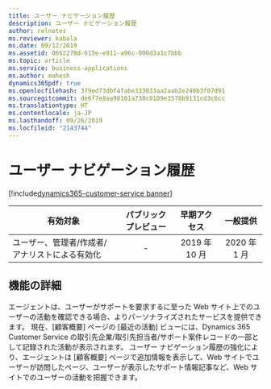 ```yaml
---
title: ユーザー ナビゲーション履歴
description: ユーザー ナビゲーション履歴
author: relnotes
ms.reviewer: kabala
ms.date: 09/12/2019
ms.assetid: 0662278d-615e-e911-a96c-000d3a1c7bbb
ms.topic: article
ms.service: business-applications
ms.author: mahesh
dynamics365pdf: true
ms.openlocfilehash: 379ed73dbf4fabe333033aa2aab2e240b3f07d91
ms.sourcegitcommit: de6f7e8aa90101a730c0109e3578b9131cd3c6cc
ms.translationtype: HT
ms.contentlocale: ja-JP
ms.lasthandoff: 09/26/2019
ms.locfileid: "2143744"
---
```

# <a name="user-navigation-history"></a>ユーザー ナビゲーション履歴
[!include[dynamics365-customer-service banner](../includes/dynamics365-customer-service.md)]

| 有効対象    |  パブリック プレビュー | 早期アクセス | 一般提供 | 
| ---------- | :----------: |:----------: |:----------: |
|ユーザー、管理者/作成者/アナリストによる有効化|-|2019 年 10 月| 2020 年 1 月|






## <a name="feature-details"></a>機能の詳細
<!--feature detail start -->
エージェントは、ユーザーがサポートを要求するに至った Web サイト上でのユーザーの活動を確認できる場合、よりパーソナライズされたサービスを提供できます。  現在、[顧客概要] ページの [最近の活動] ビューには、Dynamics 365 Customer Service の取引先企業/取引先担当者/サポート案件レコードの一部として記録された活動が表示されます。 ユーザー ナビゲーション履歴の強化により、エージェントは [顧客概要] ページで追加情報を表示して、Web サイトでユーザーが訪問したページ、ユーザーが表示したサポート情報記事など、Web サイトでのユーザーの活動を把握できます。
<!--feature detail end -->











